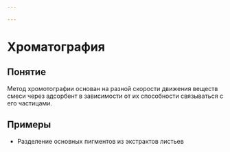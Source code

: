 ```yaml
---

---
```

# Хроматография
## Понятие
Метод хромотографии основан на разной скорости движения веществ смеси через адсорбент в зависимости от их способности связываться с его частицами.
## Примеры
- Разделение основных пигментов из экстрактов листьев